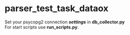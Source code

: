 # parser_test_task_dataox
Set your psycopg2 connection ___settings___ in **db_collector.py**  
For start scripts use **run_scripts.py**.  

